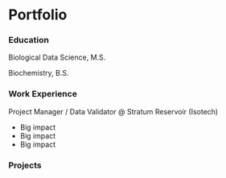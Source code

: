# Portfolio

### Education
Biological Data Science, M.S. 

Biochemistry, B.S.

### Work Experience
Project Manager / Data Validator @ Stratum Reservoir (Isotech) 
- Big impact
- Big impact
- Big impact

### Projects
